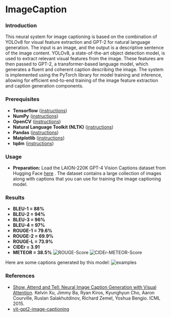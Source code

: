 # ImageCaption
### Introduction
This neural system for image captioning is based on the combination of YOLOv8 for visual feature extraction and GPT-2 for natural language generation. The input is an image, and the output is a descriptive sentence of the image content. YOLOv8, a state-of-the-art object detection model, is used to extract relevant visual features from the image. These features are then passed to GPT-2, a transformer-based language model, which generates a fluent and coherent caption describing the image. The system is implemented using the PyTorch library for model training and inference, allowing for efficient end-to-end training of the image feature extraction and caption generation components.

### Prerequisites
* **Tensorflow** ([instructions](https://www.tensorflow.org/install/))
* **NumPy** ([instructions](https://scipy.org/install.html))
* **OpenCV** ([instructions](https://pypi.python.org/pypi/opencv-python))
* **Natural Language Toolkit (NLTK)** ([instructions](http://www.nltk.org/install.html))
* **Pandas** ([instructions](https://scipy.org/install.html))
* **Matplotlib** ([instructions](https://scipy.org/install.html))
* **tqdm** ([instructions](https://pypi.python.org/pypi/tqdm))

### Usage
* **Preparation:** Load the LAION-220K GPT-4 Vision Captions dataset from Hugging Face  [here](https://huggingface.co/datasets/laion/220k-GPT4Vision-captions-from-LIVIS) . The dataset contains a large collection of images along with captions that you can use for training the image captioning model. 

### Results
* **BLEU-1 = 88%**
* **BLEU-2 = 94%**
* **BLEU-3 = 96%**
* **BLEU-4 = 97%**
* **ROUGE-1 = 79.6%**
* **ROUGE-2 = 69.9%**
* **ROUGE-L = 73.9%**
* **CIDEr = 3.91**
* **METEOR = 38.5%**
![ROUGE-Score](![image](https://github.com/user-attachments/assets/3a30cc33-441f-4320-af92-63ac51559809))
![CIDEr-METEOR-Score](![image](https://github.com/user-attachments/assets/1f1e95d0-075c-48a9-9b57-a7dfb239d315))

Here are some captions generated by this model:
![examples](![image](https://github.com/user-attachments/assets/ca21c937-672b-451c-9f84-f34515a63927))

### References
* [Show, Attend and Tell: Neural Image Caption Generation with Visual Attention](https://arxiv.org/abs/1502.03044). Kelvin Xu, Jimmy Ba, Ryan Kiros, Kyunghyun Cho, Aaron Courville, Ruslan Salakhutdinov, Richard Zemel, Yoshua Bengio. ICML 2015.
* [vit-gpt2-image-captioning](https://huggingface.co/nlpconnect/vit-gpt2-image-captioning)
